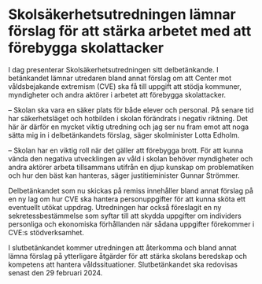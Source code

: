 # Skolsäkerhetsutredningen lämnar förslag för att stärka arbetet med att förebygga skolattacker

I dag presenterar Skolsäkerhetsutredningen sitt delbetänkande. I betänkandet lämnar utredaren bland annat förslag om att Center mot våldsbejakande extremism (CVE) ska få till uppgift att stödja kommuner, myndigheter och andra aktörer i arbetet att förebygga skolattacker.

– Skolan ska vara en säker plats för både elever och personal. På senare tid har säkerhetsläget och hotbilden i skolan förändrats i negativ riktning. Det här är därför en mycket viktig utredning och jag ser nu fram emot att noga sätta mig in i delbetänkandets förslag, säger skolminister Lotta Edholm.

– Skolan har en viktig roll när det gäller att förebygga brott. För att kunna vända den negativa utvecklingen av våld i skolan behöver myndigheter och andra aktörer arbeta tillsammans utifrån en djup kunskap om problematiken och hur den bäst kan hanteras, säger justitieminister Gunnar Strömmer.

Delbetänkandet som nu skickas på remiss innehåller bland annat förslag på en ny lag om hur CVE ska hantera personuppgifter för att kunna sköta ett eventuellt utökat uppdrag. Utredningen har också föreslagit en ny sekretessbestämmelse som syftar till att skydda uppgifter om individers personliga och ekonomiska förhållanden när sådana uppgifter förekommer i CVE:s stödverksamhet.

I slutbetänkandet kommer utredningen att återkomma och bland annat lämna förslag på ytterligare åtgärder för att stärka skolans beredskap och kompetens att hantera våldssituationer. Slutbetänkandet ska redovisas senast den 29 februari 2024.
